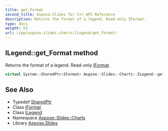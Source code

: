 ```yaml
---
title: get_Format
second_title: Aspose.Slides for C++ API Reference
description: Returns the format of a legend. Read-only IFormat.
type: docs
weight: 53
url: /cpp/aspose.slides.charts/ilegend/get_format/
---
```

## ILegend::get_Format method


Returns the format of a legend. Read-only [IFormat](../../iformat/).

```cpp
virtual System::SharedPtr<IFormat> Aspose::Slides::Charts::ILegend::get_Format()=0
```

## See Also

* Typedef [SharedPtr](../../../system/sharedptr/)
* Class [IFormat](../../iformat/)
* Class [ILegend](../)
* Namespace [Aspose::Slides::Charts](../../)
* Library [Aspose.Slides](../../../)
